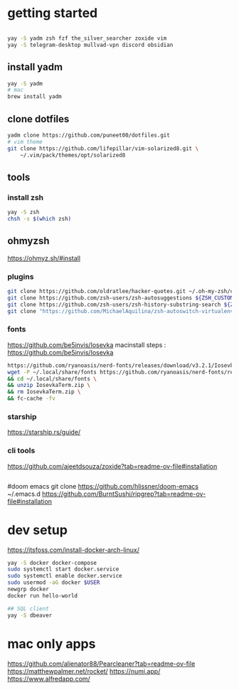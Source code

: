 # getting started
```sh

yay -S yadm zsh fzf the_silver_searcher zoxide vim
yay -S telegram-desktop mullvad-vpn discord obsidian
```

## install yadm
``` sh
yay -S yadm
# mac
brew install yadm
```

## clone dotfiles
``` sh
yadm clone https://github.com/puneet00/dotfiles.git
# vim theme
git clone https://github.com/lifepillar/vim-solarized8.git \
    ~/.vim/pack/themes/opt/solarized8
```

## tools
### install zsh
``` sh
yay -S zsh
chsh -s $(which zsh)

```

## ohmyzsh
https://ohmyz.sh/#install


### plugins
``` sh
git clone https://github.com/oldratlee/hacker-quotes.git ~/.oh-my-zsh/custom/plugins/hacker-quotes
git clone https://github.com/zsh-users/zsh-autosuggestions ${ZSH_CUSTOM:-~/.oh-my-zsh/custom}/plugins/zsh-autosuggestions 
git clone https://github.com/zsh-users/zsh-history-substring-search ${ZSH_CUSTOM:-~/.oh-my-zsh/custom}/plugins/zsh-history-substring-search
git clone "https://github.com/MichaelAquilina/zsh-autoswitch-virtualenv.git" "$ZSH_CUSTOM/plugins/autoswitch_virtualenv"

```

### fonts
https://github.com/be5invis/Iosevka
macinstall steps : https://github.com/be5invis/Iosevka
``` sh
https://github.com/ryanoasis/nerd-fonts/releases/download/v3.2.1/IosevkaTerm.zip
wget -P ~/.local/share/fonts https://github.com/ryanoasis/nerd-fonts/releases/download/v3.2.1/IosevkaTerm.zip \
&& cd ~/.local/share/fonts \
&& unzip IosevkaTerm.zip \
&& rm IosevkaTerm.zip \
&& fc-cache -fv
```

### starship
https://starship.rs/guide/

### cli tools
https://github.com/ajeetdsouza/zoxide?tab=readme-ov-file#installation
```
```

#doom emacs
git clone https://github.com/hlissner/doom-emacs ~/.emacs.d
https://github.com/BurntSushi/ripgrep?tab=readme-ov-file#installation

# dev setup
https://itsfoss.com/install-docker-arch-linux/
``` sh
yay -S docker docker-compose
sudo systemctl start docker.service
sudo systemctl enable docker.service
sudo usermod -aG docker $USER
newgrp docker
docker run hello-world

## SQL client
yay -S dbeaver

```



# mac only apps
https://github.com/alienator88/Pearcleaner?tab=readme-ov-file
https://matthewpalmer.net/rocket/
https://numi.app/
https://www.alfredapp.com/



